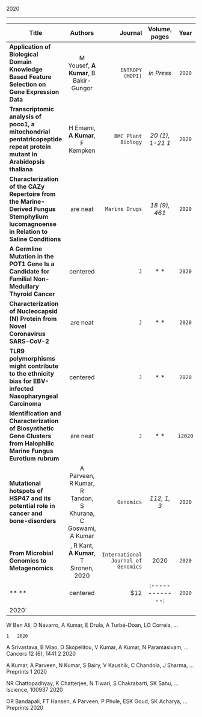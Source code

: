 2020

-------------------------------------------------------------------
| **Title**   | **Authors**        | **Journal**  | **Volume, pages**         | **Year**|   
| ------------- |:-------------:| -----:|:-------------:|:-------------:|
| **Application of Biological Domain Knowledge Based Feature Selection on Gene Expression Data** | M Yousef, **A Kumar**, B Bakir-Gungor | `ENTROPY (MDPI)` |*in Press*|`2020`|
| **Transcriptomic analysis of poco1, a mitochondrial pentatricopeptide repeat protein mutant in Arabidopsis thaliana**   | H Emami, **A Kumar**, F Kempken    | `BMC Plant Biology` |*20 (1), 1-21 1*|`2020`|
| **Characterization of the CAZy Repertoire from the Marine-Derived Fungus Stemphylium lucomagnoense in Relation to Saline Conditions**| are neat      |   `Marine Drugs`|*18 (9), 461*|`2020`|
| **A Germline Mutation in the POT1 Gene Is a Candidate for Familial Non-Medullary Thyroid Cancer**    | centered      |   `J`|* *|`2020`|
| **Characterization of Nucleocapsid (N) Protein from Novel Coronavirus SARS-CoV-2** | are neat      |    `J` |* *|`2020`|
| **TLR9 polymorphisms might contribute to the ethnicity bias for EBV-infected Nasopharyngeal Carcinoma**     | centered      |   `J` |* *|`2020`|
| **Identification and Characterization of Biosynthetic Gene Clusters from Halophilic Marine Fungus Eurotium rubrum** | are neat      |    `J` |* *|`i2020`|
| **Mutational hotspots of HSP47 and its potential role in cancer and bone-disorders**    | A Parveen, R Kumar, R Tandon, S Khurana, C Goswami, A Kumar  | `Genomics` | *112, 1, 3* |`2020`|
| **From Microbial Genomics to Metagenomics** | , R Kant, **A Kumar**, T Sironen,  2020     |    `International Journal of Genomics`| 2020 |`2020`|
| ** **     | centered      |   $12 |:-------------:|`2020`|
2020`|






W Ben Ali, D Navarro, A Kumar, E Drula, A Turbé-Doan, LO Correia, ...

	1	2020

A Srivastava, B Miao, D Skopelitou, V Kumar, A Kumar, N Paramasivam, ...
Cancers 12 (6), 1441
	2	2020

A Kumar, A Parveen, N Kumar, S Bairy, V Kaushik, C Chandola, J Sharma, ...
Preprints
	1	2020

NR Chattopadhyay, K Chatterjee, N Tiwari, S Chakrabarti, SK Sahu, ...
Iscience, 100937
		2020

OR Bandapali, FT Hansen, A Parveen, P Phule, ESK Goud, SK Acharya, ...
Preprints
		2020
